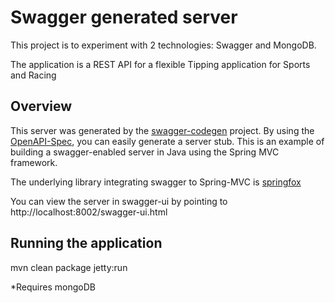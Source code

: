 # Swagger generated server

This project is to experiment with 2 technologies: Swagger and MongoDB. 

The application is a REST API for a flexible Tipping application for Sports and Racing

## Overview
This server was generated by the [swagger-codegen](https://github.com/swagger-api/swagger-codegen) project.  By using the [OpenAPI-Spec](https://github.com/swagger-api/swagger-core), you can easily generate a server stub.  This is an example of building a swagger-enabled server in Java using the Spring MVC framework.

The underlying library integrating swagger to Spring-MVC is [springfox](https://github.com/springfox/springfox)

You can view the server in swagger-ui by pointing to
http://localhost:8002/swagger-ui.html

## Running the application

mvn clean package jetty:run

*Requires mongoDB